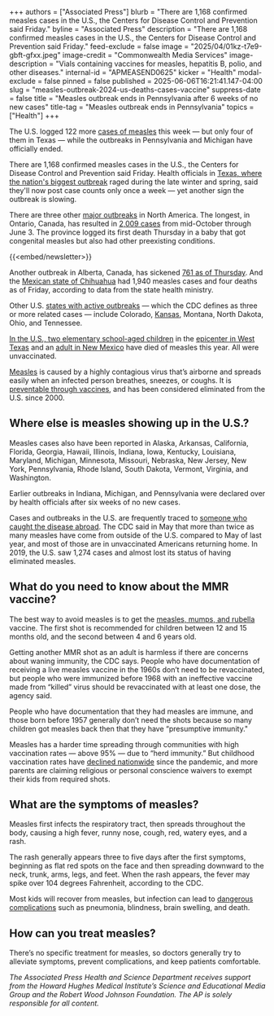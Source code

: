 +++
authors = ["Associated Press"]
blurb = "There are 1,168 confirmed measles cases in the U.S., the Centers for Disease Control and Prevention said Friday."
byline = "Associated Press"
description = "There are 1,168 confirmed measles cases in the U.S., the Centers for Disease Control and Prevention said Friday."
feed-exclude = false
image = "2025/04/01kz-t7e9-gbft-gfxx.jpeg"
image-credit = "Commonwealth Media Services"
image-description = "Vials containing vaccines for measles, hepatitis B, polio, and other diseases."
internal-id = "APMEASEND0625"
kicker = "Health"
modal-exclude = false
pinned = false
published = 2025-06-06T16:21:41.147-04:00
slug = "measles-outbreak-2024-us-deaths-cases-vaccine"
suppress-date = false
title = "Measles outbreak ends in Pennsylvania after 6 weeks of no new cases"
title-tag = "Measles outbreak ends in Pennsylvania"
topics = ["Health"]
+++

The U.S. logged 122 more <a href="https://apnews.com/article/measles-vaccine-mmr-covid-exemptions-87cbfe44d8599b68408861f9b62421ed">cases of measles</a> this week — but only four of them in Texas — while the outbreaks in Pennsylvania and Michigan have officially ended.

There are 1,168 confirmed measles cases in the U.S., the Centers for Disease Control and Prevention said Friday. Health officials in <a href="https://apnews.com/article/measles-outbreak-texas-rfk-vaccines-8cf4641b04731c713edb524ca943490c">Texas, where the nation&#39;s biggest outbreak</a> raged during the late winter and spring, said they&#39;ll now post case counts only once a week — yet another sign the outbreak is slowing.

There are three other <a href="https://apnews.com/article/measles-texas-mexico-canada-ontario-0956a30c043b030ae79bc9f67c6ce89c">major outbreaks</a> in North America. The longest, in Ontario, Canada, has resulted in <a href="https://www.publichealthontario.ca/-/media/Documents/M/24/measles-ontario-epi-summary.pdf?rev=3d8451977cd34084a8b494a6a11b4f1a&amp;sc_lang=en&amp;hash=48D1A6D0D037B39BD421AAF060204EE0">2,009 cases</a> from mid-October through June 3. The province logged its first death Thursday in a baby that got congenital measles but also had other preexisting conditions.

{{<embed/newsletter>}}

Another outbreak in Alberta, Canada, has sickened <a href="https://www.alberta.ca/measles">761 as of Thursday</a>. And the <a href="https://apnews.com/article/mexico-measles-vaccines-misinformation-mmr-mennonites-misinformation-ea6158b9a4d513b20f33cbc09034e5c2">Mexican state of Chihuahua</a> had 1,940 measles cases and four deaths as of Friday, according to data from the state health ministry.

Other U.S. <a href="https://apnews.com/article/measles-kansas-ohio-mmr-vaccination-new-mexico-texas-569474272df9baaad1f6d73462ebe92a">states with active outbreaks</a> — which the CDC defines as three or more related cases — include Colorado, <a href="https://www.datawrapper.de/_/aP4Au/?v=3">Kansas</a>, Montana, North Dakota, Ohio, and Tennessee.

<a href="https://apnews.com/article/measles-texas-rfk-death-vaccine-4e28b0edf5cab47980b40b2d47f0ec50">In the U.S., two elementary school-aged children</a> in the <a href="https://apnews.com/article/measles-outbreak-west-texas-death-rfk-41adc66641e4a56ce2b2677480031ab9">epicenter in West Texas</a> and an <a href="https://apnews.com/article/measles-death-new-mexico-texas-outbreak-b9aef6fdd51fbb4ebd1ce9ce28e33299">adult in New Mexico</a> have died of measles this year. All were unvaccinated.

<a href="https://apnews.com/article/measles-texas-new-mexico-mmr-outbreak-vaccines-408371700e3ab548777bf0354e586549">Measles</a> is caused by a highly contagious virus that’s airborne and spreads easily when an infected person breathes, sneezes, or coughs. It is <a href="https://apnews.com/article/rfk-vaccines-autism-measles-obesity-food-dye-f26089856550e978d28fd25b653d8103">preventable through vaccines</a>, and has been considered eliminated from the U.S. since 2000.

## Where else is measles showing up in the U.S.?

Measles cases also have been reported in Alaska, Arkansas, California, Florida, Georgia, Hawaii, Illinois, Indiana, Iowa, Kentucky, Louisiana, Maryland, Michigan, Minnesota, Missouri, Nebraska, New Jersey, New York, Pennsylvania, Rhode Island, South Dakota, Vermont, Virginia, and Washington.

Earlier outbreaks in Indiana, Michigan, and Pennsylvania were declared over by health officials after six weeks of no new cases.

Cases and outbreaks in the U.S. are frequently traced to <a href="https://apnews.com/article/europe-asia-measles-rates-unicef-who-report-2f888732cc297090238956986fd89cc4">someone who caught the disease abroad</a>. The CDC said in May that more than twice as many measles have come from outside of the U.S. compared to May of last year, and most of those are in unvaccinated Americans returning home. In 2019, the U.S. saw 1,274 cases and almost lost its status of having eliminated measles.

## What do you need to know about the MMR vaccine?

The best way to avoid measles is to get the <a href="https://www.cdc.gov/vaccine-safety/vaccines/mmr.html">measles, mumps, and rubella</a> vaccine. The first shot is recommended for children between 12 and 15 months old, and the second between 4 and 6 years old.

Getting another MMR shot as an adult is harmless if there are concerns about waning immunity, the CDC says. People who have documentation of receiving a live measles vaccine in the 1960s don’t need to be revaccinated, but people who were immunized before 1968 with an ineffective vaccine made from “killed” virus should be revaccinated with at least one dose, the agency said.

People who have documentation that they had measles are immune, and those born before 1957 generally don’t need the shots because so many children got measles back then that they have “presumptive immunity.&#34;

Measles has a harder time spreading through communities with high vaccination rates — above 95% — due to “herd immunity.” But childhood vaccination rates have <a href="https://apnews.com/article/measles-texas-vaccines-funding-cuts-5785985d6b74024b0502f6a2fc1576e2">declined nationwide</a> since the pandemic, and more parents are claiming religious or personal conscience waivers to exempt their kids from required shots.

## What are the symptoms of measles?

Measles first infects the respiratory tract, then spreads throughout the body, causing a high fever, runny nose, cough, red, watery eyes, and a rash.

The rash generally appears three to five days after the first symptoms, beginning as flat red spots on the face and then spreading downward to the neck, trunk, arms, legs, and feet. When the rash appears, the fever may spike over 104 degrees Fahrenheit, according to the CDC.

Most kids will recover from measles, but infection can lead to <a href="https://www.cdc.gov/measles/signs-symptoms/index.html">dangerous complications</a> such as pneumonia, blindness, brain swelling, and death.

## How can you treat measles?

There’s no specific treatment for measles, so doctors generally try to alleviate symptoms, prevent complications, and keep patients comfortable.

<em>The Associated Press Health and Science Department receives support from the Howard Hughes Medical Institute’s Science and Educational Media Group and the Robert Wood Johnson Foundation. The AP is solely responsible for all content.</em><strong></strong>


